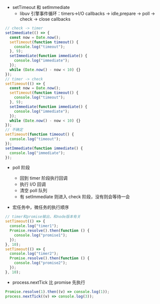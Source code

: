 - setTimeout 和 setImmediate
  - libuv 引擎事件循环：timers->I/O callbacks -> idle,prepare -> poll -> check -> close callbacks

```javascript
// check -> timer
setImmediate(() => {
  const now = Date.now();
  setTimeout(function timeout() {
    console.log("timeout");
  }, 9);
  setImmediate(function immediate() {
    console.log("immediate");
  });
  while (Date.now() - now < 10) {}
});
// timer -> check
setTimeout(() => {
  const now = Date.now();
  setTimeout(function timeout() {
    console.log("timeout");
  }, 9);
  setImmediate(function immediate() {
    console.log("immediate");
  });
  while (Date.now() - now < 10) {}
});
// 不确定
setTimeout(function timeout() {
  console.log("timeout");
});
setImmediate(function immediate() {
  console.log("immediate");
});
```

- poll 阶段

  - 回到 timer 阶段执行回调
  - 执行 I/O 回调
  - 清空 poll 队列
  - 有 setImmediate 则进入 check 阶段，没有则会等待一会

- 宏任务中，微任务的执行顺序

```javascript
// timer和promise输出，和node版本有关
setTimeout(() => {
  console.log("timer1");
  Promise.resolve().then(function () {
    console.log("promise1");
  });
}, 10);
setTimeout(() => {
  console.log("timer2");
  Promise.resolve().then(function () {
    console.log("promise2");
  });
}, 10);
```

- process.nextTick 比 promise 先执行

```javascript
Promise.resolve(1).then((v) => console.log(1));
process.nextTick((v) => console.log(3));
```
